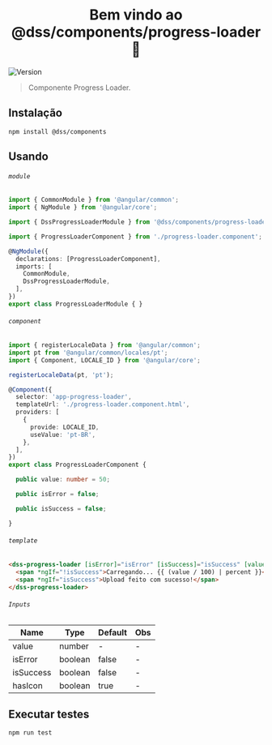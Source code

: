 <h1 align="center">Bem vindo ao @dss/components/progress-loader 👋</h1>
<p>
  <img alt="Version" src="https://img.shields.io/badge/adicionado%20na%20versão-1.6.0-blue.svg?cacheSeconds=2592000" />
</p>

> Componente Progress Loader.

## Instalação

```shell
npm install @dss/components
```

## Usando

###### `module`

```ts
import { CommonModule } from '@angular/common';
import { NgModule } from '@angular/core';

import { DssProgressLoaderModule } from '@dss/components/progress-loader';

import { ProgressLoaderComponent } from './progress-loader.component';

@NgModule({
  declarations: [ProgressLoaderComponent],
  imports: [
    CommonModule,
    DssProgressLoaderModule,
  ],
})
export class ProgressLoaderModule { }
```

###### `component`

```ts
import { registerLocaleData } from '@angular/common';
import pt from '@angular/common/locales/pt';
import { Component, LOCALE_ID } from '@angular/core';

registerLocaleData(pt, 'pt');

@Component({
  selector: 'app-progress-loader',
  templateUrl: './progress-loader.component.html',
  providers: [
    {
      provide: LOCALE_ID,
      useValue: 'pt-BR',
    },
  ],
})
export class ProgressLoaderComponent {

  public value: number = 50;

  public isError = false;

  public isSuccess = false;

}
```

###### `template`

```html
<dss-progress-loader [isError]="isError" [isSuccess]="isSuccess" [value]="value">
  <span *ngIf="!isSuccess">Carregando... {{ (value / 100) | percent }}</span>
  <span *ngIf="isSuccess">Upload feito com sucesso!</span>
</dss-progress-loader>
```

###### `Inputs`
Name      | Type     | Default | Obs |
--------- | -------- | ------- | --- |
value     | number   | -       | -   |
isError   | boolean  | false   | -   |
isSuccess | boolean  | false   | -   |
hasIcon   | boolean  | true    | -   |

## Executar testes

```shell
npm run test
```

